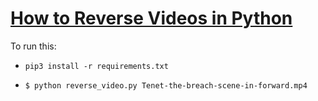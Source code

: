 # [How to Reverse Videos in Python](https://www.thepythoncode.com/article/reverse-video-in-python)
To run this:
- `pip3 install -r requirements.txt`
- 
    ```
    $ python reverse_video.py Tenet-the-breach-scene-in-forward.mp4
    ```
